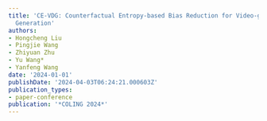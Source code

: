 ```yaml
---
title: 'CE-VDG: Counterfactual Entropy-based Bias Reduction for Video-grounded Dialogue
  Generation'
authors:
- Hongcheng Liu
- Pingjie Wang
- Zhiyuan Zhu
- Yu Wang*
- Yanfeng Wang
date: '2024-01-01'
publishDate: '2024-04-03T06:24:21.000603Z'
publication_types:
- paper-conference
publication: '*COLING 2024*'
---
```

